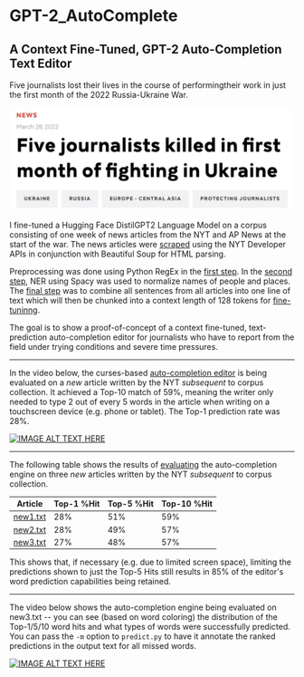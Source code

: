 # GPT-2_AutoComplete
## A Context Fine-Tuned, GPT-2 Auto-Completion Text Editor

Five journalists lost their lives in the course of performingtheir work in just the first month of the 2022 Russia-Ukraine War.

<p align="center">
<img src="UkraineJournalistsKilled.jpg" alt="5 journalists killed in 1 month" width=500>
</p>

I fine-tuned a Hugging Face DistilGPT2 Language Model on a corpus consisting of one week of news articles from the NYT and AP News at the start of the war. The news articles were [scraped](https://github.com/ixig/GPT-2_AutoComplete/blob/main/nyt.py) using the NYT Developer APIs in conjunction with Beautiful Soup for HTML parsing.

Preprocessing was done using Python RegEx in the [first step](https://github.com/ixig/GPT-2_AutoComplete/blob/main/preproc1.py). In the [second step](https://github.com/ixig/GPT-2_AutoComplete/blob/main/preproc2.py), NER using Spacy was used to normalize names of people and places. The [final step](https://github.com/ixig/GPT-2_AutoComplete/blob/main/combine.py) was to combine all sentences from all articles into one line of text which will then be chunked into a context length of 128 tokens for [fine-tuninng](https://github.com/ixig/GPT-2_AutoComplete/blob/main/UkraineTrainTextGen.ipynb).

The goal is to show a proof-of-concept of a context fine-tuned, text-prediction auto-completion editor for journalists who have to report from the field under trying conditions and severe time pressures.

---

In the video below, the curses-based [auto-completion editor](https://github.com/ixig/GPT-2_AutoComplete/blob/main/editor.py) is being evaluated on a *new* article written by the NYT *subsequent* to corpus collection. It achieved a Top-10 match of 59%, meaning the writer only needed to type 2 out of every 5 words in the article when writing on a touchscreen device (e.g. phone or tablet). The Top-1 prediction rate was 28%.

[![IMAGE ALT TEXT HERE](https://img.youtube.com/vi/FHjRNtiVmrc/0.jpg)](https://www.youtube.com/watch?v=FHjRNtiVmrc)

---

The following table shows the results of [evaluating](https://github.com/ixig/GPT-2_AutoComplete/blob/main/predict.py) the auto-completion engine on three *new* articles written by the NYT *subsequent* to corpus collection.

| Article | Top-1 %Hit | Top-5 %Hit | Top-10 %Hit |
| --- | --- | --- | --- |
| [new1.txt](https://github.com/ixig/GPT-2_AutoComplete/blob/main/dataset/new/After%20a%20Battering%2C%20Ukraine%20Seeks%20Momentum.txt) | 28% | 51% | 59% |
| [new2.txt](https://github.com/ixig/GPT-2_AutoComplete/blob/main/dataset/new/Bolstering%20Ukraine%20With%20Arms%20That%20Are%20Easy%20to%20Carry%20and%20Simple%20to%20Use.txt) | 28% | 49% | 57% |
| [new3.txt](https://github.com/ixig/GPT-2_AutoComplete/blob/main/dataset/new/Survivors%20Found%20in%20Theater%20Rubble%2C%20but%20Suffering%20Widens.txt) | 27% | 48% | 57% |

This shows that, if necessary (e.g. due to limited screen space), limiting the predictions shown to just the Top-5 Hits still results in 85% of the editor's word prediction capabilities being retained.

---

The video below shows the auto-completion engine being evaluated on new3.txt -- you can see (based on word coloring) the distribution of the Top-1/5/10 word hits and what types of words were successfully predicted. You can pass the `-m` option to `predict.py` to have it annotate the ranked predictions in the output text for all missed words.

[![IMAGE ALT TEXT HERE](https://img.youtube.com/vi/dkYQAd-K-9U/0.jpg)](https://www.youtube.com/watch?v=dkYQAd-K-9U)

